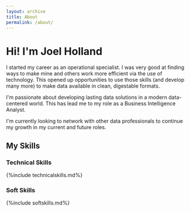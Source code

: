 ```yaml
---
layout: archive
title: About
permalink: /about/
---
```


# Hi! I'm Joel Holland
I started my career as an operational specialist. I was very good at finding ways to make mine and others work more efficient via the use of technology. 
This opened up opportunities to use those skills (and develop many more) to make data available in clean, digestable formats.

I'm passionate about developing lasting data solutions in a modern data-centered world. This has lead me to my role as a Business Intelligence Analyst.

I'm currently looking to network with other data professionals to continue my growth in my current and future roles.

## My Skills
### Technical Skills

{%include technicalskills.md%}

### Soft Skills

{%include softskills.md%}
